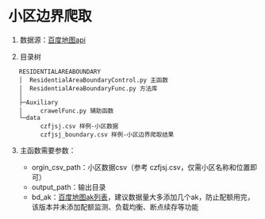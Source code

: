 # 小区边界爬取

1. 数据源：[百度地图api](https://lbsyun.baidu.com/index.php?title=jspopular/guide/introduction)

2. 目录树
``` 
   RESIDENTIALAREABOUNDARY
   │  ResidentialAreaBoundaryControl.py 主函数
   │  ResidentialAreaBoundaryFunc.py 方法库
   │  
   ├─Auxiliary
   │     crawelFunc.py 辅助函数
   └─data
         czfjsj.csv 样例-小区数据
         czfjsj_boundary.csv 样例-小区边界爬取结果
   ```

3. 主函数需要参数：

   - orgin_csv_path：小区数据csv（参考 czfjsj.csv，仅需小区名称和位置即可）
   - output_path：输出目录
   - bd_ak：[百度地图ak列表](http://lbsyun.baidu.com/apiconsole/key?application=key)，建议数据量大多添加几个ak，防止配额用完，该版本并未添加配额监测、负载均衡、断点续存等功能